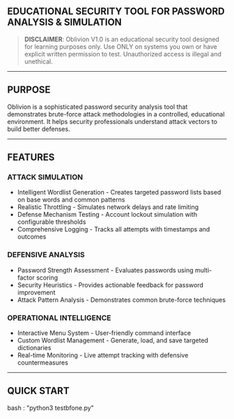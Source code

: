 
## EDUCATIONAL SECURITY TOOL FOR PASSWORD ANALYSIS & SIMULATION

> **DISCLAIMER**: Oblivion V1.0 is an educational security tool designed for learning purposes only. Use ONLY on systems you own or have explicit written permission to test. Unauthorized access is illegal and unethical.

---

## PURPOSE

Oblivion is a sophisticated password security analysis tool that demonstrates brute-force attack methodologies in a controlled, educational environment. It helps security professionals understand attack vectors to build better defenses.

---

## FEATURES

### ATTACK SIMULATION
- Intelligent Wordlist Generation - Creates targeted password lists based on base words and common patterns
- Realistic Throttling - Simulates network delays and rate limiting
- Defense Mechanism Testing - Account lockout simulation with configurable thresholds
- Comprehensive Logging - Tracks all attempts with timestamps and outcomes

### DEFENSIVE ANALYSIS
- Password Strength Assessment - Evaluates passwords using multi-factor scoring
- Security Heuristics - Provides actionable feedback for password improvement
- Attack Pattern Analysis - Demonstrates common brute-force techniques

### OPERATIONAL INTELLIGENCE
- Interactive Menu System - User-friendly command interface
- Custom Wordlist Management - Generate, load, and save targeted dictionaries
- Real-time Monitoring - Live attempt tracking with defensive countermeasures

---

## QUICK START

bash : "python3 testbfone.py"
